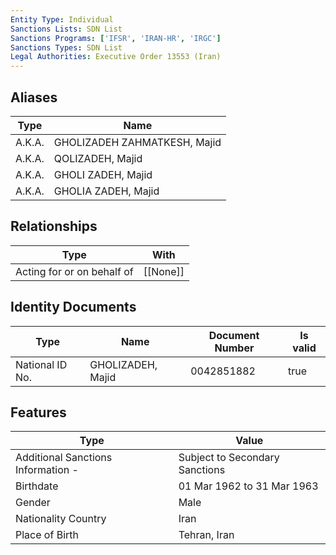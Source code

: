 ```yaml
---
Entity Type: Individual
Sanctions Lists: SDN List
Sanctions Programs: ['IFSR', 'IRAN-HR', 'IRGC']
Sanctions Types: SDN List
Legal Authorities: Executive Order 13553 (Iran)
---
```


## Aliases
| Type  | Name      | 
|-------|-----------|
| A.K.A. | GHOLIZADEH ZAHMATKESH, Majid |
| A.K.A. | QOLIZADEH, Majid |
| A.K.A. | GHOLI ZADEH, Majid |
| A.K.A. | GHOLIA ZADEH, Majid |

## Relationships
| Type  | With      | 
|-------|-----------|
| Acting for or on behalf of | [[None]] |

## Identity Documents
| Type  | Name      | Document Number | Is valid |
|-------|-----------|-----------------|----------|
| National ID No. | GHOLIZADEH, Majid | 0042851882 | true |

## Features
| Type  | Value      |
|-------|------------|
| Additional Sanctions Information - | Subject to Secondary Sanctions |
| Birthdate | 01 Mar 1962 to 31 Mar 1963 |
| Gender | Male |
| Nationality Country | Iran |
| Place of Birth | Tehran, Iran |
